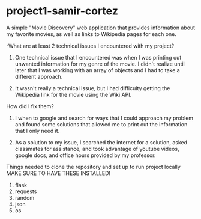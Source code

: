 # project1-samir-cortez
A simple "Movie Discovery" web application that provides information about my favorite movies, as well as links to Wikipedia pages for each one.

-What are at least 2 technical issues I encountered with my project? 
1. One technical issue that I encountered was when I was printing out unwanted information for my genre of the movie. I didn't realize until later that I was working with an array of objects and I had to take a different approach.

2. It wasn't really a technical issue, but I had difficulty getting the Wikipedia link for the movie using the Wiki API.

How did I fix them?
1. I when to google and search for ways that I could approach my problem and found some solutions that allowed me to print out the information that I only need it.

2. As a solution to my issue, I searched the internet for a solution, asked classmates for assistance, and took advantage of youtube videos, google docs, and office hours provided by my professor.

Things needed to clone the repository and set up to run project locally
MAKE SURE TO HAVE THESE INSTALLED!
1. flask
2. requests
3. random
4. json
5. os